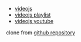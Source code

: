 * [videojs](https://github.com/videojs/video.js)
* [videojs playlist](https://github.com/brightcove/videojs-playlist)
* [videojs youtube](https://github.com/videojs/videojs-youtube)

clone from [github repository](https://github.com/chicpro/videojs-youtube-playlist)